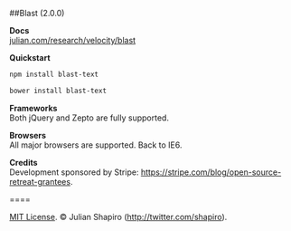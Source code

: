 ##Blast (2.0.0)

**Docs**  
[julian.com/research/velocity/blast](https://www.julian.com/research/velocity/blast)

**Quickstart**

```sh
npm install blast-text
```

```sh
bower install blast-text
```

**Frameworks**  
Both jQuery and Zepto are fully supported.

**Browsers**  
All major browsers are supported. Back to IE6.

**Credits**  
Development sponsored by Stripe: https://stripe.com/blog/open-source-retreat-grantees.

====

[MIT License](LICENSE). © Julian Shapiro (http://twitter.com/shapiro).
